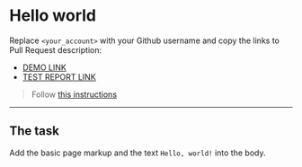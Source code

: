# Hello world
Replace `<your_account>` with your Github username and copy the links to Pull Request description:
- [DEMO LINK](https://IOneStarI.github.io/layout_hello-world/)
- [TEST REPORT LINK](https://IOneStarI.github.io/layout_hello-world/report/html_report/)

> Follow [this instructions](https://mate-academy.github.io/layout_task-guideline/#how-to-solve-the-layout-tasks-on-github)
___

## The task
Add the basic page markup and the text `Hello, world!` into the body.
